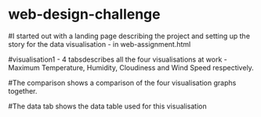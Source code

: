 # web-design-challenge

#I started out with a landing page describing the project and setting up the story for the data visualisation - in web-assignment.html

#visualisation1 - 4 tabsdescribes all the four visualisations at work - Maximum Temperature, Humidity, Cloudiness and Wind Speed respectively.

#The comparison shows a comparison of the four visualisation graphs together.

#The data tab shows the data table used for this visualisation 
